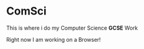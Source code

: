 # ComSci
<p>This is where i do my Computer Science <b>GCSE</b> Work</p>
<p>Right now I am working on a Browser!</p>
